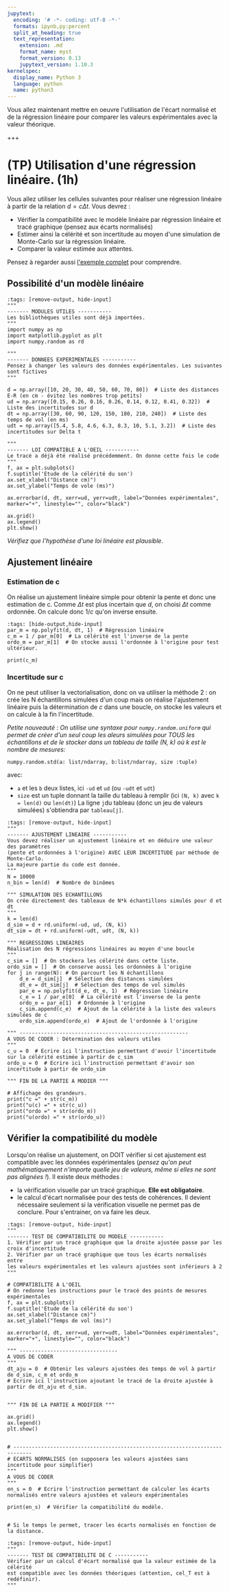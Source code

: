 ```yaml
---
jupytext:
  encoding: '# -*- coding: utf-8 -*-'
  formats: ipynb,py:percent
  split_at_heading: true
  text_representation:
    extension: .md
    format_name: myst
    format_version: 0.13
    jupytext_version: 1.10.3
kernelspec:
  display_name: Python 3
  language: python
  name: python3
---
```


Vous allez maintenant mettre en oeuvre l'utilisation de l'écart normalisé et de la régression linéaire pour comparer les valeurs expérimentales avec la valeur théorique.

+++

# (TP) Utilisation d'une régression linéaire. (1h)
Vous allez utiliser les cellules suivantes pour réaliser une régression linéaire à partir de la relation $d = c \Delta t$. Vous devrez :
* Vérifier la compatibilité avec le modèle linéaire par régression linéaire et tracé graphique (pensez aux écarts normalisés)
* Estimer ainsi la célérité et son incertitude au moyen d'une simulation de Monte-Carlo sur la régression linéaire.
* Comparer la valeur estimée aux attentes.

Pensez à regarder aussi [l'exemple complet](https://pcsi3physiquestan.github.io/tp_incertitude/notebook/exemple.html) pour comprendre.

## Possibilité d'un modèle linéaire
```{code-cell}
:tags: [remove-output, hide-input]
"""
------- MODULES UTILES -----------
Les bibliothèques utiles sont déjà importées.
"""
import numpy as np
import matplotlib.pyplot as plt
import numpy.random as rd

"""
------- DONNEES EXPERIMENTALES -----------
Pensez à changer les valeurs des données expérimentales. Les suivantes sont fictives
"""

d = np.array([10, 20, 30, 40, 50, 60, 70, 80])  # Liste des distances E-R (en cm - évitez les nombres trop petits)
ud = np.array([0.15, 0.26, 0.16, 0.26, 0.14, 0.12, 0.41, 0.32])  # Liste des incertitudes sur d
dt = np.array([30, 60, 90, 120, 150, 180, 210, 240])  # Liste des temps de vol (en ms)
udt = np.array([5.4, 5.8, 4.6, 6.3, 8.3, 10, 5.1, 3.2])  # Liste des incertitudes sur Delta t

"""
------- LOI COMPATIBLE A L'OEIL -----------
Le tracé a déjà été réalisé précédemment. On donne cette fois le code
"""
f, ax = plt.subplots()
f.suptitle('Etude de la célérité du son')
ax.set_xlabel("Distance cm)")
ax.set_ylabel("Temps de vole (ms)")

ax.errorbar(d, dt, xerr=ud, yerr=udt, label="Données expérimentales", marker="+", linestyle="", color="black")

ax.grid()
ax.legend()
plt.show()
```
_Vérifiez que l'hypothèse d'une loi linéaire est plausible._

## Ajustement linéaire
### Estimation de c
On réalise un ajustement linéaire simple pour obtenir la pente et donc une estimation de c. Comme $\Delta t$ est plus incertain que $d$, on choisi $\Delta t$ comme ordonnée. On calcule donc $1/c$ qu'on inverse ensuite.

```{code-cell}
:tags: [hide-output,hide-input]
par_m = np.polyfit(d, dt, 1)  # Régression linéaire
c_m = 1 / par_m[0]  # La célérité est l'inverse de la pente
ordo_m = par_m[1]  # On stocke aussi l'ordonnée à l'origine pour test ultérieur.

print(c_m)
```

### Incertitude sur c
On ne peut utiliser la vectorialisation, donc on va utiliser la méthode 2 : on crée les N échantillons simulées d'un coup mais on réalise l'ajustement linéaire puis la détermination de $c$ dans une boucle, on stocke les valeurs et on calcule à la fin l'incertitude.

_Petite nouveauté : On utilise une syntaxe pour `numpy.random.uniform` qui permet de créer d'un seul coup les aleurs simulées pour TOUS les échantillons et de le stocker dans un tableau de taille (N, k) où k est le nombre de mesures:_

```
numpy.random.std(a: list/ndarray, b:list/ndarray, size :tuple)
```
avec:
* `a` et les `b` deux listes, ici `-ud` et `ud` (ou `-udt` et `udt`)
* `size` est un tuple donnant la taille du tableau à remplir (ici `(N, k)` avec `k = len(d)` ou `len(dt)`)
La ligne `j`du tableau (donc un jeu de valeurs simulées) s'obtiendra par `tableau[j]`.

```{code-cell}
:tags: [remove-output, hide-input]
"""
------- AJUSTEMENT LINEAIRE -----------
Vous devez réaliser un ajustement linéaire et en déduire une valeur des paramètres
(pente et ordonnées à l'origine) AVEC LEUR INCERTITUDE par méthode de Monte-Carlo.
La majeure partie du code est donnée.
"""
N = 10000
n_bin = len(d)  # Nombre de binômes

""" SIMULATION DES ECHANTILLONS
On crée directement des tableaux de N*k échantillons simulés pour d et dt
"""
k = len(d)
d_sim = d + rd.uniform(-ud, ud, (N, k))
dt_sim = dt + rd.uniform(-udt, udt, (N, k))

""" REGRESSIONS LINEAIRES
Réalisation des N régressions linéaires au moyen d'une boucle
"""
c_sim = []  # On stockera les célérité dans cette liste.
ordo_sim = []  # On conserve aussi les ordonnées à l'origine
for j in range(N): # On parcourt les N échantillons
    d_e = d_sim[j]  # Sélection des distances simulées
    dt_e = dt_sim[j]  # Sélection des temps de vol simulés
    par_e = np.polyfit(d_e, dt_e, 1)  # Régression linéaire
    c_e = 1 / par_e[0]  # La célérité est l'inverse de la pente
    ordo_e = par_e[1]  # Ordonnée à l'origine
    c_sim.append(c_e)  # Ajout de la célérité à la liste des valeurs simulées de c
    ordo_sim.append(ordo_e)  # Ajout de l'ordonnée à l'origine

""" -------------------------------------------------------
A VOUS DE CODER : Détermination des valeurs utiles
"""
c_u = 0  # Ecrire ici l'instruction permettant d'avoir l'incertitude sur la célérité estimée à partir de c_sim
ordo_u = 0  # Ecrire ici l'instruction permettant d'avoir son incertitude à partir de ordo_sim

""" FIN DE LA PARTIE A MODIER """

# Affichage des grandeurs.
print("c =" + str(c_m))
print("u(c) =" + str(c_u))
print("ordo =" + str(ordo_m))
print("u(ordo) =" + str(ordo_u))

```


## Vérifier la compatibilité du modèle

Lorsqu'on réalise un ajustement, on DOIT vérifier si cet ajustement est compatible avec les données expérimentales (_pensez qu'on peut mathématiquement n'importe quelle jeu de valeurs, même si elles ne sont pas alignées !_). Il existe deux méthodes :
* la vérification visuelle par un tracé graphique. __Elle est obligatoire__.
* le calcul d'écart normalisée pour des tests de cohérences. Il devient nécessaire seulement si la vérification visuelle ne permet pas de conclure.
Pour s'entrainer, on va faire les deux.




```{code-cell}
:tags: [remove-output, hide-input]
"""
------- TEST DE COMPATIBILITE DU MODELE -----------
1. Vérifier par un tracé graphique que la droite ajustée passe par les croix d'incertitude
2. Vérifier par un tracé graphique que tous les écarts normalisés entre
les valeurs expérimentales et les valeurs ajustées sont inférieurs à 2
"""

# COMPATIBILITE A L'OEIL
# On redonne les instructions pour le tracé des points de mesures expérimentales
f, ax = plt.subplots()
f.suptitle('Etude de la célérité du son')
ax.set_xlabel("Distance cm)")
ax.set_ylabel("Temps de vol (ms)")

ax.errorbar(d, dt, xerr=ud, yerr=udt, label="Données expérimentales", marker="+", linestyle="", color="black")

""" --------------------------------
A VOUS DE CODER
"""
dt_aju = 0  # Obtenir les valeurs ajustées des temps de vol à partir de d_sim, c_m et ordo_m
# Ecrire ici l'instruction ajoutant le tracé de la droite ajustée à partir de dt_aju et d_sim.


""" FIN DE LA PARTIE A MODIFIER """

ax.grid()
ax.legend()
plt.show()


# ----------------------------------------------------------------------------
# ECARTS NORMALISES (on supposera les valeurs ajustées sans incertitude pour simplifier)
"""
A VOUS DE CODER
"""
en_s = 0  # Ecrire l'instruction permettant de calculer les écarts normalisés entre valeurs ajustées et valeurs expérimentales

print(en_s)  # Vérifier la compatibilité du modèle.


# Si le temps le permet, tracer les écarts normalisés en fonction de la distance.
```

```{code-cell}
:tags: [remove-output, hide-input]
"""
------- TEST DE COMPATIBILITE DE C -----------
Vérifier par un calcul d'écart normalisé que la valeur estimée de la célérité
est compatible avec les données théoriques (attention, cel_T est à redéfinir).
"""

```